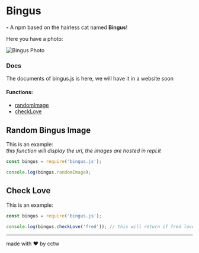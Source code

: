 # Bingus

**-** A npm based on the hairless cat named **Bingus**!

Here you have a photo:

![Bingus Photo](https://bingus.samuelbi11.repl.co/001.png)

### Docs

The documents of bingus.js is here, we will have it in a website soon 

#### Functions:

- [randomImage](#randomImage)
- [checkLove](#checkLove)


<a name="randomImage">

## Random Bingus Image
This is an example:
<br>
_this function will display the url, the images are hosted in repl.it_

```js
const bingus = require('bingus.js');

console.log(bingus.randomImage);
```


<a name="checkLove">

## Check Love
This is an example:
<br>

```js
const bingus = require('bingus.js');

console.log(bingus.checkLove('fred')); // this will return if fred loves bingus or not
```

---

made with ❤ by cctw